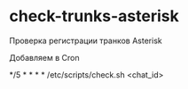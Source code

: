 # check-trunks-asterisk
Проверка регистрации транков Asterisk

Добавляем в Cron

*/5 * * * * /etc/scripts/check.sh <chat_id> <telegram bot token>
